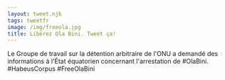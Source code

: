 ```yaml
---
layout: tweet.njk
tags: tweetfr
image: /img/freeola.jpg
title: Libérez Ola Bini. Tweet ça!
---
```

Le Groupe de travail sur la détention arbitraire de l'ONU a demandé des informations à l'État équatorien concernant l'arrestation de #OlaBini.
#HabeusCorpus
#FreeOlaBini
